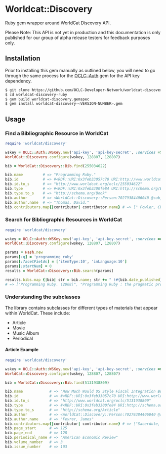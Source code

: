 # Worldcat::Discovery

Ruby gem wrapper around WorldCat Discovery API. 

Please Note: This API is not yet in production and this documentation is only published for our group 
of alpha release testers for feedback purposes only.

## Installation

Prior to installing this gem manually as outlined below, you will need to go through the same 
process for the [OCLC::Auth](https://github.com/OCLC-Developer-Network/oclc-auth-ruby) gem for the API key dependency.

```bash
$ git clone https://github.com/OCLC-Developer-Network/worldcat-discovery-ruby.git
$ cd worldcat-discovery-ruby
$ gem build worldcat-discovery.gemspec
$ gem install worldcat-discovery-<VERSION-NUMBER>.gem
```

## Usage

### Find a Bibliographic Resource in WorldCat

```ruby
require 'worldcat/discovery'

wskey = OCLC::Auth::WSKey.new('api-key', 'api-key-secret', :services => ['WorldCatDiscoveryAPI'])
WorldCat::Discovery.configure(wskey, 128807, 128807)

bib = WorldCat::Discovery::Bib.find(255034622)

bib.name         # => "Programming Ruby."
bib.id           # => #<RDF::URI:0x3feb33057c70 URI:http://www.worldcat.org/oclc/255034622>
bib.id.to_s      # => "http://www.worldcat.org/oclc/255034622"
bib.type         # => #<RDF::URI:0x3feb3300fe84 URI:http://schema.org/Book>
bib.type.to_s    # => "http://schema.org/Book" 
bib.author       # => <WorldCat::Discovery::Person:70279384406040 @subject: http://viaf.org/viaf/107579098> 
bib.author.name  # => "Thomas, David."
bib.contributors.map{|contributor| contributor.name} # => [" Fowler, Chad.", "Hunt, Andrew."]
```

### Search for Bibliographic Resources in WorldCat

```ruby
require 'worldcat/discovery'

wskey = OCLC::Auth::WSKey.new('api-key', 'api-key-secret', :services => ['WorldCatDiscoveryAPI'])
WorldCat::Discovery.configure(wskey, 128807, 128807)

params = Hash.new
params[:q] = 'programming ruby'
params[:facetFields] = ['itemType:10', 'inLanguage:10']
params[:startNum] = 0
results = WorldCat::Discovery::Bib.search(params)

results.bibs.map {|bib| str = bib.name; str += " (#{bib.date_published})" if bib.date_published; str}
# => ["Programming Ruby. (2008)", "Programming Ruby : the pragmatic programmers' guide (2005)", "The Ruby programming language (2008)", ... ]
```
### Understanding the subclasses
The library contains subclasses for different types of materials that appear within WorldCat. These include:
+ Article
+ Movie
+ Music Album
+ Periodical

#### Article Example

```ruby
require 'worldcat/discovery'

wskey = OCLC::Auth::WSKey.new('api-key', 'api-key-secret', :services => ['WorldCatDiscoveryAPI'])
WorldCat::Discovery.configure(wskey, 128807, 128807)

bib = WorldCat::Discovery::Bib.find(5131938809)

bib.name            # => "How Much Would US Style Fiscal Integration Buffer European Unemployment and Income Shocks? (A Comparative Empirical Analysis)"
bib.id              # => #<RDF::URI:0x3feb33057c70 URI:http://www.worldcat.org/oclc/5131938809>
bib.id.to_s         # => "http://www.worldcat.org/oclc/5131938809"
bib.type            # => #<RDF::URI:0x3feb3300fe84 URI:http://schema.org/Article>
bib.type.to_s       # => "http://schema.org/Article" 
bib.author          # => <WorldCat::Discovery::Person:70279384406040 @subject: http://viaf.org/viaf/107579098> 
bib.author.name     # => "Feyrer, James"
bib.contributors.map{|contributor| contributor.name} # => ["Sacerdote, Bruce", "Feyrer, James"]
bib.page_start      # => 125
bib.page_end        # => 128
bib.periodical_name # => "American Economic Review"
bib.volume_number   # => 3
bib.issue_number    # => 103

```
